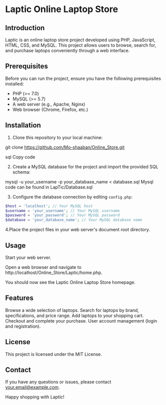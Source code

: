 
# Laptic Online Laptop Store

## Introduction

Laptic is an online laptop store project developed using PHP, JavaScript, HTML, CSS, and MySQL. This project allows users to browse, search for, and purchase laptops conveniently through a web interface.

## Prerequisites

Before you can run the project, ensure you have the following prerequisites installed:

- PHP (>= 7.0)
- MySQL (>= 5.7)
- A web server (e.g., Apache, Nginx)
- Web browser (Chrome, Firefox, etc.)

## Installation

1. Clone this repository to your local machine:

git clone https://github.com/Mo-shaaban/Online_Store.git

sql
Copy code

2. Create a MySQL database for the project and import the provided SQL schema:

mysql -u your_username -p your_database_name < database.sql
Mysql code can be found in LapTic/Database.sql

3. Configure the database connection by editing `config.php`:

```php
$host = 'localhost'; // Your MySQL host
$username = 'your_username'; // Your MySQL username
$password = 'your_password'; // Your MySQL password
$database = 'your_database_name'; // Your MySQL database name
```

4.Place the project files in your web server's document root directory.


## Usage

  Start your web server.

  Open a web browser and navigate to http://localhost/Online_Store/Laptic/home.php.

  You should now see the Laptic Online Laptop Store homepage.

## Features
Browse a wide selection of laptops.
Search for laptops by brand, specifications, and price range.
Add laptops to your shopping cart.
Checkout and complete your purchase.
User account management (login and registration).

## License
This project is licensed under the MIT License.

## Contact
If you have any questions or issues, please contact your.email@example.com.

Happy shopping with Laptic!


